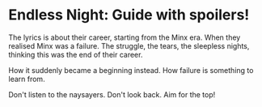 # Endless Night: Guide with spoilers!

The lyrics is about their career, starting from the Minx era.
When they realised Minx was a failure. The struggle, the tears,
the sleepless nights, thinking this was the end of their career.

How it suddenly became a beginning instead. How failure is
something to learn from.

Don't listen to the naysayers. Don't look back. Aim for the top!
